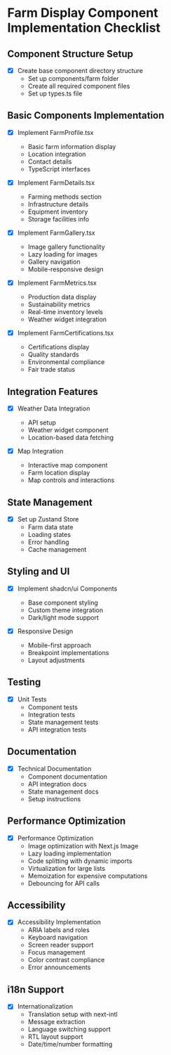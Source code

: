 # Farm Display Component Implementation Checklist

## Component Structure Setup
- [x] Create base component directory structure
  * Set up components/farm folder
  * Create all required component files
  * Set up types.ts file

## Basic Components Implementation
- [x] Implement FarmProfile.tsx
  * Basic farm information display
  * Location integration
  * Contact details
  * TypeScript interfaces

- [x] Implement FarmDetails.tsx
  * Farming methods section
  * Infrastructure details
  * Equipment inventory
  * Storage facilities info

- [x] Implement FarmGallery.tsx
  * Image gallery functionality
  * Lazy loading for images
  * Gallery navigation
  * Mobile-responsive design

- [x] Implement FarmMetrics.tsx
  * Production data display
  * Sustainability metrics
  * Real-time inventory levels
  * Weather widget integration

- [x] Implement FarmCertifications.tsx
  * Certifications display
  * Quality standards
  * Environmental compliance
  * Fair trade status

## Integration Features
- [x] Weather Data Integration
  * API setup
  * Weather widget component
  * Location-based data fetching

- [x] Map Integration
  * Interactive map component
  * Farm location display
  * Map controls and interactions

## State Management
- [x] Set up Zustand Store
  * Farm data state
  * Loading states
  * Error handling
  * Cache management

## Styling and UI
- [x] Implement shadcn/ui Components
  * Base component styling
  * Custom theme integration
  * Dark/light mode support

- [x] Responsive Design
  * Mobile-first approach
  * Breakpoint implementations
  * Layout adjustments

## Testing
- [x] Unit Tests
  * Component tests
  * Integration tests
  * State management tests
  * API integration tests

## Documentation
- [x] Technical Documentation
  * Component documentation
  * API integration docs
  * State management docs
  * Setup instructions

## Performance Optimization
- [x] Performance Optimization
  * Image optimization with Next.js Image
  * Lazy loading implementation
  * Code splitting with dynamic imports
  * Virtualization for large lists
  * Memoization for expensive computations
  * Debouncing for API calls

## Accessibility
- [x] Accessibility Implementation
  * ARIA labels and roles
  * Keyboard navigation
  * Screen reader support
  * Focus management
  * Color contrast compliance
  * Error announcements

## i18n Support
- [x] Internationalization
  * Translation setup with next-intl
  * Message extraction
  * Language switching support
  * RTL layout support
  * Date/time/number formatting 